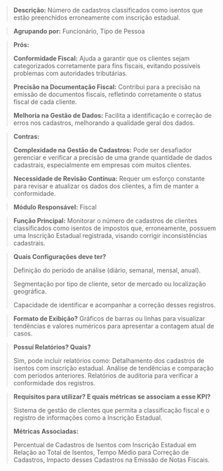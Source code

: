> **Descrição:** Número de cadastros classificados como isentos que estão preenchidos erroneamente com inscrição estadual.

> **Agrupando por:** Funcionário, Tipo de Pessoa

> **Prós:**
> 
> 
> **Conformidade Fiscal:** Ajuda a garantir que os clientes sejam categorizados corretamente para fins fiscais, evitando possíveis problemas com autoridades tributárias.
> 
> **Precisão na Documentação Fiscal:** Contribui para a precisão na emissão de documentos fiscais, refletindo corretamente o status fiscal de cada cliente.
> 
> **Melhoria na Gestão de Dados:** Facilita a identificação e correção de erros nos cadastros, melhorando a qualidade geral dos dados.
> 

> **Contras:**
> 
> 
> **Complexidade na Gestão de Cadastros:** Pode ser desafiador gerenciar e verificar a precisão de uma grande quantidade de dados cadastrais, especialmente em empresas com muitos clientes.
> 
> **Necessidade de Revisão Contínua:** Requer um esforço constante para revisar e atualizar os dados dos clientes, a fim de manter a conformidade.
> 

> **Módulo Responsável:**
Fiscal
> 

> **Função Principal:**
Monitorar o número de cadastros de clientes classificados como isentos de impostos que, erroneamente, possuem uma Inscrição Estadual registrada, visando corrigir inconsistências cadastrais.
> 

> **Quais Configurações deve ter?**
> 
> 
> Definição do período de análise (diário, semanal, mensal, anual).
> 
> Segmentação por tipo de cliente, setor de mercado ou localização geográfica.
> 
> Capacidade de identificar e acompanhar a correção desses registros.
> 

> **Formato de Exibição?**
>Gráficos de barras ou linhas para visualizar tendências e valores numéricos para apresentar a contagem atual de casos.
> 

> **Possuí Relatórios? Quais?**
> 
>Sim, pode incluir relatórios como:
>Detalhamento dos cadastros de isentos com inscrição estadual.
>Análise de tendências e comparação com períodos anteriores.
>Relatórios de auditoria para verificar a conformidade dos registros.
> 

> **Requisitos para utilizar? E quais métricas se associam a esse KPI?**
> 
> 
> Sistema de gestão de clientes que permita a classificação fiscal e o registro de informações como a Inscrição Estadual.
> 
> **Métricas Associadas:**
> 
> Percentual de Cadastros de Isentos com Inscrição Estadual em Relação ao Total de Isentos, Tempo Médio para Correção de Cadastros, Impacto desses Cadastros na Emissão de Notas Fiscais.
>

